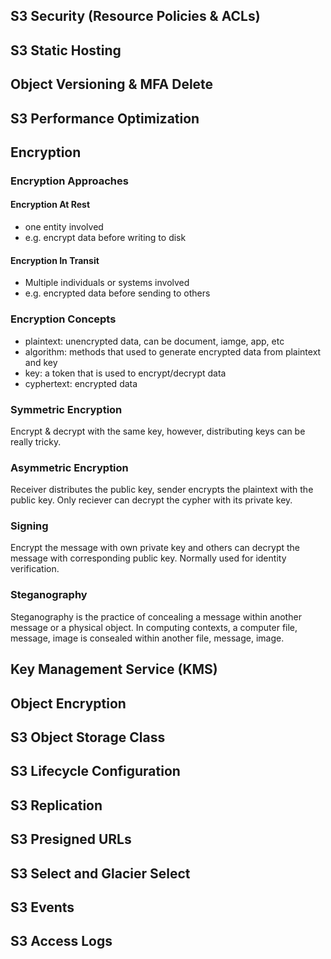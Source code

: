 ## S3 Security (Resource Policies & ACLs)
## S3 Static Hosting
## Object Versioning & MFA Delete
## S3 Performance Optimization
## Encryption
### Encryption Approaches

#### Encryption At Rest
 - one entity involved
 - e.g. encrypt data before writing to disk

#### Encryption In Transit
 - Multiple individuals or systems involved
 - e.g. encrypted data before sending to others

### Encryption Concepts
- plaintext: unencrypted data, can be document, iamge, app, etc
- algorithm: methods that used to generate encrypted data from plaintext and key
- key: a token that is used to encrypt/decrypt data
- cyphertext: encrypted data

### Symmetric Encryption
Encrypt & decrypt with the same key, however, distributing keys can be really tricky.

### Asymmetric Encryption
Receiver distributes the public key, sender encrypts the plaintext with the public key. Only reciever can decrypt the cypher with its private key.

### Signing
Encrypt the message with own private key and others can decrypt the message with corresponding public key. Normally used for identity verification.

### Steganography
Steganography is the practice of concealing a message within another message or a physical object. In computing contexts, a computer file, message, image is consealed within another file, message, image.

## Key Management Service (KMS)
## Object Encryption
## S3 Object Storage Class
## S3 Lifecycle Configuration
## S3 Replication
## S3 Presigned URLs
## S3 Select and Glacier Select
## S3 Events
## S3 Access Logs
